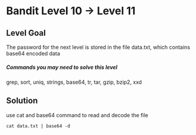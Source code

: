# Bandit Level 10 → Level 11
## Level Goal

The password for the next level is stored in the file data.txt, which contains base64 encoded data
##### Commands you may need to solve this level

grep, sort, uniq, strings, base64, tr, tar, gzip, bzip2, xxd
## Solution

use cat and base64 command to read and decode the file
```
cat data.txt | base64 -d
```
